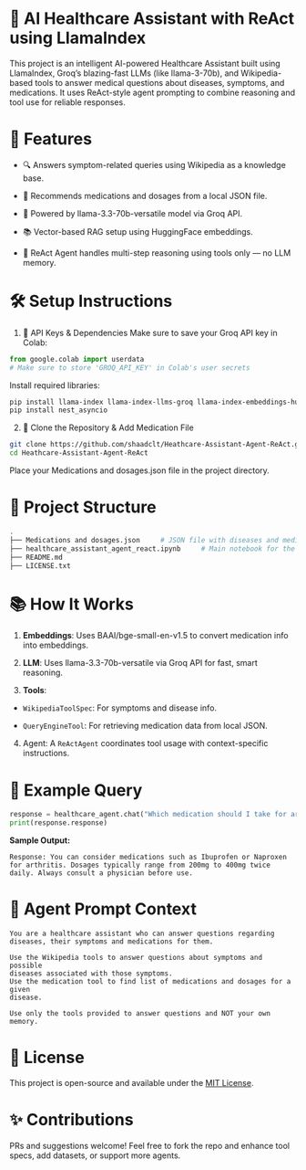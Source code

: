 # 🏥 AI Healthcare Assistant with ReAct using LlamaIndex
This project is an intelligent AI-powered Healthcare Assistant built using LlamaIndex, Groq’s blazing-fast LLMs (like llama-3-70b), and Wikipedia-based tools to answer medical questions about diseases, symptoms, and medications. It uses ReAct-style agent prompting to combine reasoning and tool use for reliable responses.

# 🚀 Features
- 🔍 Answers symptom-related queries using Wikipedia as a knowledge base.

- 💊 Recommends medications and dosages from a local JSON file.

- 🧠 Powered by llama-3.3-70b-versatile model via Groq API.

- 📚 Vector-based RAG setup using HuggingFace embeddings.

- 🤖 ReAct Agent handles multi-step reasoning using tools only — no LLM memory.

# 🛠️ Setup Instructions
1. 🔑 API Keys & Dependencies
Make sure to save your Groq API key in Colab:

```python
from google.colab import userdata
# Make sure to store 'GROQ_API_KEY' in Colab's user secrets
```

Install required libraries:

```bash
pip install llama-index llama-index-llms-groq llama-index-embeddings-huggingface
pip install nest_asyncio
```

2. 💼 Clone the Repository & Add Medication File
```bash
git clone https://github.com/shaadclt/Heathcare-Assistant-Agent-ReAct.git
cd Heathcare-Assistant-Agent-ReAct
```
Place your Medications and dosages.json file in the project directory.

# 📁 Project Structure
```bash
.
├── Medications and dosages.json     # JSON file with diseases and medications
├── healthcare_assistant_agent_react.ipynb     # Main notebook for the assistant
├── README.md
├── LICENSE.txt
```

# 📚 How It Works
1. **Embeddings**: Uses BAAI/bge-small-en-v1.5 to convert medication info into embeddings.

2. **LLM**: Uses llama-3.3-70b-versatile via Groq API for fast, smart reasoning.

3. **Tools**:

  - `WikipediaToolSpec`: For symptoms and disease info.

  - `QueryEngineTool`: For retrieving medication data from local JSON.

4. Agent: A `ReActAgent` coordinates tool usage with context-specific instructions.

# 🧪 Example Query
```python
response = healthcare_agent.chat("Which medication should I take for arthritis?")
print(response.response)
```
**Sample Output:**

```pgsql
Response: You can consider medications such as Ibuprofen or Naproxen for arthritis. Dosages typically range from 200mg to 400mg twice daily. Always consult a physician before use.
```

# 🧠 Agent Prompt Context
```text
You are a healthcare assistant who can answer questions regarding 
diseases, their symptoms and medications for them.

Use the Wikipedia tools to answer questions about symptoms and possible 
diseases associated with those symptoms. 
Use the medication tool to find list of medications and dosages for a given
disease.

Use only the tools provided to answer questions and NOT your own memory.
```

# 📄 License
This project is open-source and available under the [MIT License](LICENSE.txt).

# ✨ Contributions
PRs and suggestions welcome! Feel free to fork the repo and enhance tool specs, add datasets, or support more agents.
